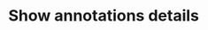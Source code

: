 # Show annotations details

<div style="display: grid;
  grid-template-columns: repeat(2, 1fr);">
    <div id="annotated-text"></div>
    <div id="annotated-text--details" style="display: flex; flex-direction: column; gap:8px"></div>
</div>

<script setup>
//
import { textWithChunks } from "@demo";

textWithChunks('annotated-text', 'annotated-text--details')

</script>
